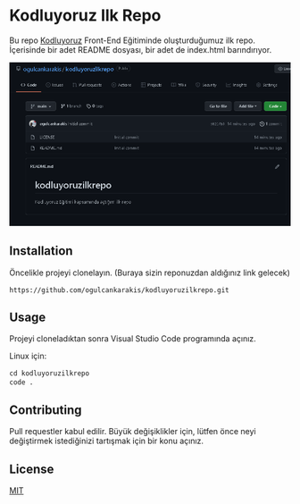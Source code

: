 # Kodluyoruz Ilk Repo 
Bu repo [Kodluyoruz](www.kodluyoruz.org) Front-End Eğitiminde oluşturduğumuz ilk repo. İçerisinde bir adet README dosyası, bir adet de index.html barındırıyor.

![](https://raw.githubusercontent.com/ogulcankarakis/kodluyoruzilkrepo/a4f9865c953472489ac62d61f60e712cd2e598e5/Screenshot_1.png)

## Installation
Öncelikle projeyi clonelayın. (Buraya sizin reponuzdan aldığınız link gelecek)

```
https://github.com/ogulcankarakis/kodluyoruzilkrepo.git
```
## Usage
Projeyi cloneladıktan sonra Visual Studio Code programında açınız.

Linux için:
```
cd kodluyoruzilkrepo
code .
```

## Contributing
Pull requestler kabul edilir. Büyük değişiklikler için, lütfen önce neyi değiştirmek istediğinizi tartışmak için bir konu açınız.

## License
[MIT](https://choosealicense.com/licenses/mit/)